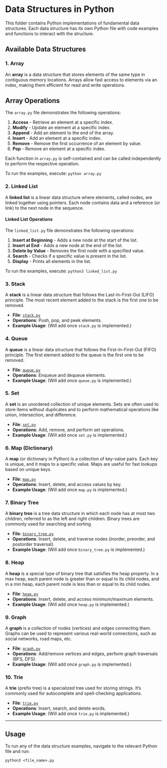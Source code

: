 # Data Structures in Python

This folder contains Python implementations of fundamental data structures. Each data structure has its own Python file with code examples and functions to interact with the structure.

## Available Data Structures

### 1. Array

An **array** is a data structure that stores elements of the same type in contiguous memory locations. Arrays allow fast access to elements via an index, making them efficient for read and write operations.

## Array Operations

The `array.py` file demonstrates the following operations:

1. **Access** - Retrieve an element at a specific index.
2. **Modify** - Update an element at a specific index.
3. **Append** - Add an element to the end of the array.
4. **Insert** - Add an element at a specific index.
5. **Remove** - Remove the first occurrence of an element by value.
6. **Pop** - Remove an element at a specific index.

Each function in `array.py` is self-contained and can be called independently to perform the respective operation.

To run the examples, execute:
```python array.py```


### 2. Linked List

A **linked list** is a linear data structure where elements, called nodes, are linked together using pointers. Each node contains data and a reference (or link) to the next node in the sequence.

#### Linked List Operations

The `linked_list.py` file demonstrates the following operations:

1. **Insert at Beginning** - Adds a new node at the start of the list.
2. **Insert at End** - Adds a new node at the end of the list.
3. **Delete by Value** - Removes the first node with a specified value.
4. **Search** - Checks if a specific value is present in the list.
5. **Display** - Prints all elements in the list.

To run the examples, execute:
```python3 linked_list.py```


### 3. Stack
A **stack** is a linear data structure that follows the Last-In-First-Out (LIFO) principle. The most recent element added to the stack is the first one to be removed.

- **File**: [`stack.py`](stack.py)
- **Operations**: Push, pop, and peek elements.
- **Example Usage**: (Will add once `stack.py` is implemented.)

### 4. Queue
A **queue** is a linear data structure that follows the First-In-First-Out (FIFO) principle. The first element added to the queue is the first one to be removed.

- **File**: [`queue.py`](queue.py)
- **Operations**: Enqueue and dequeue elements.
- **Example Usage**: (Will add once `queue.py` is implemented.)

### 5. Set
A **set** is an unordered collection of unique elements. Sets are often used to store items without duplicates and to perform mathematical operations like union, intersection, and difference.

- **File**: [`set.py`](set.py)
- **Operations**: Add, remove, and perform set operations.
- **Example Usage**: (Will add once `set.py` is implemented.)

### 6. Map (Dictionary)
A **map** (or dictionary in Python) is a collection of key-value pairs. Each key is unique, and it maps to a specific value. Maps are useful for fast lookups based on unique keys.

- **File**: [`map.py`](map.py)
- **Operations**: Insert, delete, and access values by key.
- **Example Usage**: (Will add once `map.py` is implemented.)

### 7. Binary Tree
A **binary tree** is a tree data structure in which each node has at most two children, referred to as the left and right children. Binary trees are commonly used for searching and sorting.

- **File**: [`binary_tree.py`](binary_tree.py)
- **Operations**: Insert, delete, and traverse nodes (inorder, preorder, and postorder traversal).
- **Example Usage**: (Will add once `binary_tree.py` is implemented.)

### 8. Heap
A **heap** is a special type of binary tree that satisfies the heap property. In a max heap, each parent node is greater than or equal to its child nodes, and in a min heap, each parent node is less than or equal to its child nodes.

- **File**: [`heap.py`](heap.py)
- **Operations**: Insert, delete, and access minimum/maximum elements.
- **Example Usage**: (Will add once `heap.py` is implemented.)

### 9. Graph
A **graph** is a collection of nodes (vertices) and edges connecting them. Graphs can be used to represent various real-world connections, such as social networks, road maps, etc.

- **File**: [`graph.py`](graph.py)
- **Operations**: Add/remove vertices and edges, perform graph traversals (BFS, DFS).
- **Example Usage**: (Will add once `graph.py` is implemented.)

### 10. Trie
A **trie** (prefix tree) is a specialized tree used for storing strings. It’s commonly used for autocomplete and spell-checking applications.

- **File**: [`trie.py`](trie.py)
- **Operations**: Insert, search, and delete words.
- **Example Usage**: (Will add once `trie.py` is implemented.)

---

## Usage

To run any of the data structure examples, navigate to the relevant Python file and run:

```
python3 <file_name>.py
```